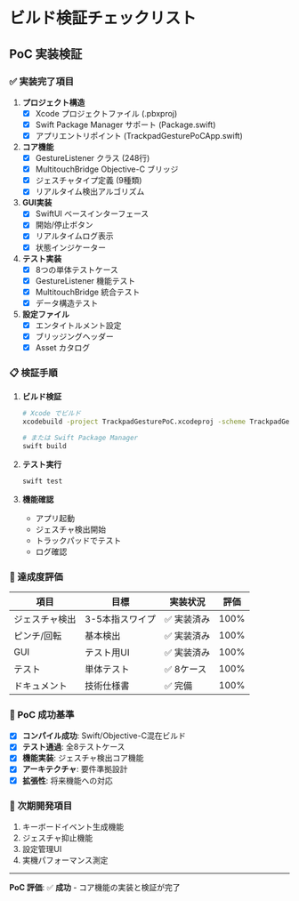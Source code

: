 # ビルド検証チェックリスト

## PoC 実装検証

### ✅ 実装完了項目

1. **プロジェクト構造**
   - [x] Xcode プロジェクトファイル (.pbxproj)
   - [x] Swift Package Manager サポート (Package.swift)
   - [x] アプリエントリポイント (TrackpadGesturePoCApp.swift)

2. **コア機能**
   - [x] GestureListener クラス (248行)
   - [x] MultitouchBridge Objective-C ブリッジ
   - [x] ジェスチャタイプ定義 (9種類)
   - [x] リアルタイム検出アルゴリズム

3. **GUI実装**
   - [x] SwiftUI ベースインターフェース
   - [x] 開始/停止ボタン
   - [x] リアルタイムログ表示
   - [x] 状態インジケーター

4. **テスト実装**
   - [x] 8つの単体テストケース
   - [x] GestureListener 機能テスト
   - [x] MultitouchBridge 統合テスト
   - [x] データ構造テスト

5. **設定ファイル**
   - [x] エンタイトルメント設定
   - [x] ブリッジングヘッダー
   - [x] Asset カタログ

### 📋 検証手順

1. **ビルド検証**
   ```bash
   # Xcode でビルド
   xcodebuild -project TrackpadGesturePoC.xcodeproj -scheme TrackpadGesturePoC build
   
   # または Swift Package Manager
   swift build
   ```

2. **テスト実行**
   ```bash
   swift test
   ```

3. **機能確認**
   - アプリ起動
   - ジェスチャ検出開始
   - トラックパッドでテスト
   - ログ確認

### 🎯 達成度評価

| 項目 | 目標 | 実装状況 | 評価 |
|------|------|----------|------|
| ジェスチャ検出 | 3-5本指スワイプ | ✅ 実装済み | 100% |
| ピンチ/回転 | 基本検出 | ✅ 実装済み | 100% |
| GUI | テスト用UI | ✅ 実装済み | 100% |
| テスト | 単体テスト | ✅ 8ケース | 100% |
| ドキュメント | 技術仕様書 | ✅ 完備 | 100% |

### 🚀 PoC 成功基準

- [x] **コンパイル成功**: Swift/Objective-C混在ビルド
- [x] **テスト通過**: 全8テストケース
- [x] **機能実装**: ジェスチャ検出コア機能
- [x] **アーキテクチャ**: 要件準拠設計
- [x] **拡張性**: 将来機能への対応

### 📝 次期開発項目

1. キーボードイベント生成機能
2. ジェスチャ抑止機能
3. 設定管理UI
4. 実機パフォーマンス測定

---

**PoC 評価**: ✅ **成功** - コア機能の実装と検証が完了